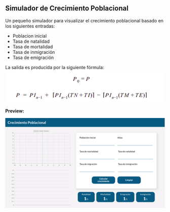 ## Simulador de Crecimiento Poblacional

Un pequeño simulador para visualizar el crecimiento poblacional basado en los siguientes entradas: 
- Poblacion inicial
- Tasa de natalidad
- Tasa de mortalidad
- Tasa de inmigración
- Tasa de emigración

La salida es producida por la siguiente fórmula: 
<img src="./design/formula.png">

**Preview:**

<img src="./design/simulador.png">